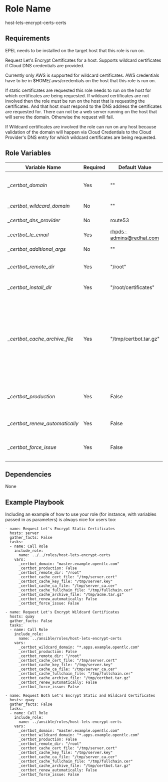 Role Name
=========

host-lets-encrypt-certs-certs

Requirements
------------

EPEL needs to be installed on the target host that this role is run on.

Request Let's Encrypt Certificates for a host. Supports wildcard certificates if Cloud DNS credentials are provided.

Currently only AWS is supported for wildcard certificates. AWS credentials have to be in $HOME/.aws/credentials on the host that this role is run on.

If static certificates are requested this role needs to run on the host for which certificates are being requested. If wildcard certificates are not involved then the role *must* be run on the host that is requesting the certificates. And that host *must* respond to the DNS address the certificates are requested for. There can not be a web server running on the host that will serve the domain. Otherwise the request will fail.

If Wildcard certificates are involved the role can run on any host because validation of the domain will happen via Cloud Credentials to the Cloud Provider's DNS entry for which wildcard certificates are being requested.


Role Variables
--------------

|Variable Name|Required|Default Value|Description
|------------ |----------- |-----------|-----------
|*_certbot_domain*|Yes|"" |Domain name for which to request a certificate. _Limitation_: Curently only *one* domain name can be requested.
|*_certbot_wildcard_domain*|No|""|Wildcard domain name for which to request a certificate
|*_certbot_dns_provider*|No|route53|DNS Provider for use with wildcard certificates.
|*_certbot_le_email*|Yes|rhpds-admins@redhat.com|E-mail address to register with Let's Encrypt
|*_certbot_additional_args*|No |"" |Additional arguments for Certbot
|*_certbot_remote_dir*|Yes| "/root"| The directory on the remote host in which to store Certbot files
|*_certbot_install_dir*|Yes| "/root/certificates"| The directory on the remote host in which to install the requested certificates into
|*_certbot_cache_archive_file*|Yes| "/tmp/certbot.tar.gz"| Local (to the host ansible is running on) cache of certificates. Prevents re-requesting certificates for later runs of the playbook when the domains haven't changed. certbot.tar.gz will contain the entire `{{_cerbot_remote_dir}}/certbot` directory so that it can be restored for future runs on new machines with the same domain names.
|*_certbot_production*|Yes|False|Use the Production Let's Encrypt Server. Leave to False for testing runs to prevent issues with the Let's Encrypt rate limits
|*_certbot_renew_automatically*|Yes|False|Install a cron job to automatically renew Certificates. Checks once a day.
|*_certbot_force_issue*|Yes|False|Force the creation of new certificates even if there are certificates already on the host or certificates in the local cache


Dependencies
------------

None

Example Playbook
----------------

Including an example of how to use your role (for instance, with variables passed in as parameters) is always nice for users too:

```
- name: Request Let's Encrypt Static Certificates
  hosts: server
  gather_facts: False
  tasks:
  - name: Call Role
    include_role:
      name: ../../roles/host-lets-encrypt-certs
    vars:
      _certbot_domain: "master.example.opentlc.com"
      _certbot_production: False
      _certbot_remote_dir: "/root"
      _certbot_cache_cert_file: "/tmp/server.cert"
      _certbot_cache_key_file: "/tmp/server.key"
      _certbot_cache_ca_file: "/tmp/server_ca.cer"
      _certbot_cache_fullchain_file: "/tmp/fullchain.cer"
      _certbot_cache_archive_file: "/tmp/acme.tar.gz"
      _certbot_renew_automatically: False
      _certbot_force_issue: False

- name: Request Let's Encrypt Wildcard Certificates
  hosts: quay
  gather_facts: False
  tasks:
  - name: Call Role
    include_role:
      name: ../ansible/roles/host-lets-encrypt-certs
    vars:
      _certbot_wildcard_domain: "*.apps.example.opentlc.com"
      _certbot_production: False
      _certbot_remote_dir: "/root"
      _certbot_cache_cert_file: "/tmp/server.cert"
      _certbot_cache_key_file: "/tmp/server.key"
      _certbot_cache_ca_file: "/tmp/server_ca.cer"
      _certbot_cache_fullchain_file: "/tmp/fullchain.cer"
      _certbot_cache_archive_file: "/tmp/certbot.tar.gz"
      _certbot_renew_automatically: False
      _certbot_force_issue: False

- name: Request Both Let's Encrypt Static and Wildcard Certificates
  hosts: quay
  gather_facts: False
  tasks:
  - name: Call Role
    include_role:
      name: ../ansible/roles/host-lets-encrypt-certs
    vars:
      _certbot_domain: "master.example.opentlc.com"
      _certbot_wildcard_domain: "*.apps.example.opentlc.com"
      _certbot_production: False
      _certbot_remote_dir: "/root"
      _certbot_cache_cert_file: "/tmp/server.cert"
      _certbot_cache_key_file: "/tmp/server.key"
      _certbot_cache_ca_file: "/tmp/server_ca.cer"
      _certbot_cache_fullchain_file: "/tmp/fullchain.cer"
      _certbot_cache_archive_file: "/tmp/certbot.tar.gz"
      _certbot_renew_automatically: False
      _certbot_force_issue: False
```
